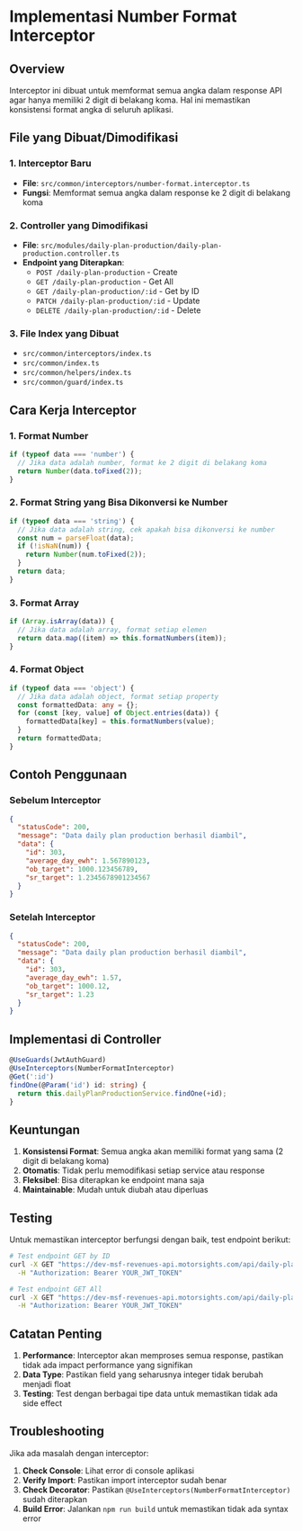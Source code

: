 # Implementasi Number Format Interceptor

## Overview
Interceptor ini dibuat untuk memformat semua angka dalam response API agar hanya memiliki 2 digit di belakang koma. Hal ini memastikan konsistensi format angka di seluruh aplikasi.

## File yang Dibuat/Dimodifikasi

### 1. Interceptor Baru
- **File**: `src/common/interceptors/number-format.interceptor.ts`
- **Fungsi**: Memformat semua angka dalam response ke 2 digit di belakang koma

### 2. Controller yang Dimodifikasi
- **File**: `src/modules/daily-plan-production/daily-plan-production.controller.ts`
- **Endpoint yang Diterapkan**:
  - `POST /daily-plan-production` - Create
  - `GET /daily-plan-production` - Get All
  - `GET /daily-plan-production/:id` - Get by ID
  - `PATCH /daily-plan-production/:id` - Update
  - `DELETE /daily-plan-production/:id` - Delete

### 3. File Index yang Dibuat
- `src/common/interceptors/index.ts`
- `src/common/index.ts`
- `src/common/helpers/index.ts`
- `src/common/guard/index.ts`

## Cara Kerja Interceptor

### 1. Format Number
```typescript
if (typeof data === 'number') {
  // Jika data adalah number, format ke 2 digit di belakang koma
  return Number(data.toFixed(2));
}
```

### 2. Format String yang Bisa Dikonversi ke Number
```typescript
if (typeof data === 'string') {
  // Jika data adalah string, cek apakah bisa dikonversi ke number
  const num = parseFloat(data);
  if (!isNaN(num)) {
    return Number(num.toFixed(2));
  }
  return data;
}
```

### 3. Format Array
```typescript
if (Array.isArray(data)) {
  // Jika data adalah array, format setiap elemen
  return data.map((item) => this.formatNumbers(item));
}
```

### 4. Format Object
```typescript
if (typeof data === 'object') {
  // Jika data adalah object, format setiap property
  const formattedData: any = {};
  for (const [key, value] of Object.entries(data)) {
    formattedData[key] = this.formatNumbers(value);
  }
  return formattedData;
}
```

## Contoh Penggunaan

### Sebelum Interceptor
```json
{
  "statusCode": 200,
  "message": "Data daily plan production berhasil diambil",
  "data": {
    "id": 303,
    "average_day_ewh": 1.567890123,
    "ob_target": 1000.123456789,
    "sr_target": 1.2345678901234567
  }
}
```

### Setelah Interceptor
```json
{
  "statusCode": 200,
  "message": "Data daily plan production berhasil diambil",
  "data": {
    "id": 303,
    "average_day_ewh": 1.57,
    "ob_target": 1000.12,
    "sr_target": 1.23
  }
}
```

## Implementasi di Controller

```typescript
@UseGuards(JwtAuthGuard)
@UseInterceptors(NumberFormatInterceptor)
@Get(':id')
findOne(@Param('id') id: string) {
  return this.dailyPlanProductionService.findOne(+id);
}
```

## Keuntungan

1. **Konsistensi Format**: Semua angka akan memiliki format yang sama (2 digit di belakang koma)
2. **Otomatis**: Tidak perlu memodifikasi setiap service atau response
3. **Fleksibel**: Bisa diterapkan ke endpoint mana saja
4. **Maintainable**: Mudah untuk diubah atau diperluas

## Testing

Untuk memastikan interceptor berfungsi dengan baik, test endpoint berikut:

```bash
# Test endpoint GET by ID
curl -X GET "https://dev-msf-revenues-api.motorsights.com/api/daily-plan-production/303" \
  -H "Authorization: Bearer YOUR_JWT_TOKEN"

# Test endpoint GET All
curl -X GET "https://dev-msf-revenues-api.motorsights.com/api/daily-plan-production" \
  -H "Authorization: Bearer YOUR_JWT_TOKEN"
```

## Catatan Penting

1. **Performance**: Interceptor akan memproses semua response, pastikan tidak ada impact performance yang signifikan
2. **Data Type**: Pastikan field yang seharusnya integer tidak berubah menjadi float
3. **Testing**: Test dengan berbagai tipe data untuk memastikan tidak ada side effect

## Troubleshooting

Jika ada masalah dengan interceptor:

1. **Check Console**: Lihat error di console aplikasi
2. **Verify Import**: Pastikan import interceptor sudah benar
3. **Check Decorator**: Pastikan `@UseInterceptors(NumberFormatInterceptor)` sudah diterapkan
4. **Build Error**: Jalankan `npm run build` untuk memastikan tidak ada syntax error
